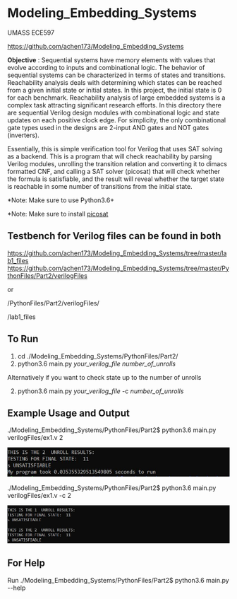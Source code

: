 # Modeling_Embedding_Systems
UMASS ECE597

https://github.com/achen173/Modeling_Embedding_Systems

**Objective** : Sequential systems have memory elements with values that evolve according to inputs and combinational logic. The
behavior of sequential systems can be characterized in terms of states and transitions. Reachability analysis deals
with determining which states can be reached from a given initial state or initial states. In this project, the initial state is
0 for each benchmark. Reachability analysis of large embedded systems is a complex task attracting significant
research efforts. In this directory there are sequential Verilog design modules with combinational logic and state
updates on each positive clock edge.  For simplicity, the only combinational gate types used in the designs are 2-input AND gates and NOT gates (inverters).

Essentially, this is simple verification tool for Verilog that uses SAT solving as a backend. This is a
program that will check reachability by parsing Verilog modules, unrolling the transition relation and converting it to
dimacs formatted CNF, and calling a SAT solver (picosat) that will check whether the formula is satisfiable, and the result
will reveal whether the target state is reachable in some number of transitions from the initial state. 

*Note: Make sure to use Python3.6+

*Note: Make sure to install [picosat](https://www.howtoinstall.co/en/ubuntu/trusty/picosat)

## Testbench for Verilog files can be found in both 
https://github.com/achen173/Modeling_Embedding_Systems/tree/master/lab1_files
https://github.com/achen173/Modeling_Embedding_Systems/tree/master/PythonFiles/Part2/verilogFiles

or

/PythonFiles/Part2/verilogFiles/

/lab1_files

## To Run
  1) cd ./Modeling_Embedding_Systems/PythonFiles/Part2/    
  2) python3.6 main.py *your_verilog_file* *number_of_unrolls*
  
  Alternatively if you want to check state up to the number of unrolls
  
  2) python3.6 main.py *your_verilog_file* -c *number_of_unrolls*

## Example Usage and Output
  ./Modeling_Embedding_Systems/PythonFiles/Part2$ python3.6 main.py verilogFiles/ex1.v 2
  
![](https://github.com/achen173/Modeling_Embedding_Systems/blob/master/Example_For_ReadMe/Example1.JPG)

  ./Modeling_Embedding_Systems/PythonFiles/Part2$ python3.6 main.py verilogFiles/ex1.v -c 2
  
![](https://github.com/achen173/Modeling_Embedding_Systems/blob/master/Example_For_ReadMe/Example2.JPG)

## For Help
  Run ./Modeling_Embedding_Systems/PythonFiles/Part2$ python3.6 main.py --help
